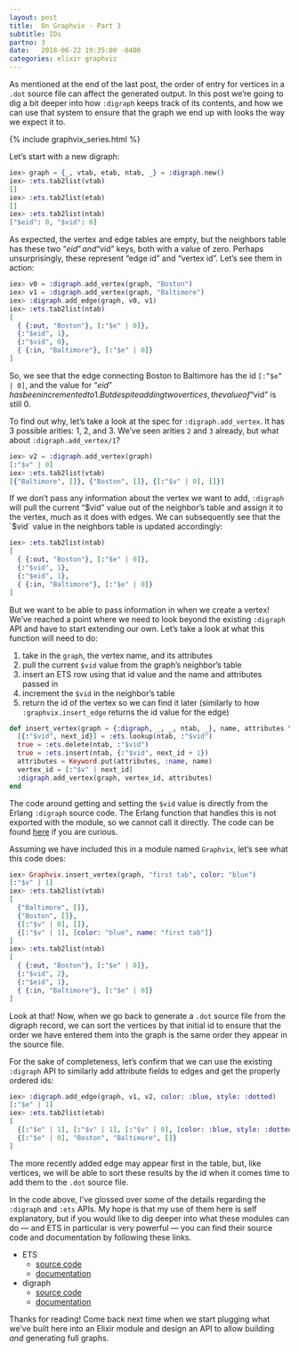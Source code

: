 ```yaml
---
layout: post
title:  On Graphvix - Part 3
subtitle: IDs
partno: 3
date:   2018-06-22 19:35:00 -0400
categories: elixir graphviz
---
```


As mentioned at the end of the last post, the order of entry for vertices in a `.dot` source file can affect the generated output. In this post we’re going to dig a bit deeper into how `:digraph` keeps track of its contents, and how we can use that system to ensure that the graph we end up with looks the way we expect it to.

{% include graphvix_series.html %}

Let’s start with a new digraph:

```elixir
iex> graph = {_, vtab, etab, ntab, _} = :digraph.new()
iex> :ets.tab2list(vtab)
[]
iex> :ets.tab2list(etab)
[]
iex> :ets.tab2list(ntab)
["$eid": 0, "$vid": 0]

```

As expected, the vertex and edge tables are empty, but the neighbors table has these two “$eid” and “$vid” keys, both with a value of zero. Perhaps unsurprisingly, these represent “edge id” and “vertex id”. Let’s see them in action:

```elixir
iex> v0 = :digraph.add_vertex(graph, "Boston")
iex> v1 = :digraph.add_vertex(graph, "Baltimore")
iex> :digraph.add_edge(graph, v0, v1)
iex> :ets.tab2list(ntab)
[
  { {:out, "Boston"}, [:"$e" | 0]},
  {:"$eid", 1},
  {:"$vid", 0},
  { {:in, "Baltimore"}, [:"$e" | 0]}
]
```

So, we see that the edge connecting Boston to Baltimore has the id `[:”$e” | 0]`, and the value for “$eid” has been incremented to 1. But despite adding two vertices, the value of “$vid” is still 0.

To find out why, let’s take a look at the spec for `:digraph.add_vertex`. It has 3 possible arities: 1, 2, and 3. We’ve seen arities `2` and `3` already, but what about `:digraph.add_vertex/1`?

```elixir
iex> v2 = :digraph.add_vertex(graph)
[:"$v" | 0]
iex> :ets.tab2list(vtab)
[{"Baltimore", []}, {"Boston", []}, {[:"$v" | 0], []}]
```

If we don’t pass any information about the vertex we want to add, `:digraph` will pull the current “$vid” value out of the neighbor’s table and assign it to the vertex, much as it does with edges. We can subsequently see that the 	`$vid` value in the neighbors table is updated accordingly:

```elixir
iex> :ets.tab2list(ntab)
[
  { {:out, "Boston"}, [:"$e" | 0]},
  {:"$vid", 1},
  {:"$eid", 1},
  { {:in, "Baltimore"}, [:"$e" | 0]}
]
```

But we want to be able to pass information in when we create a vertex! We’ve reached a point where we need to look beyond the existing `:digraph` API and have to start extending our own. Let’s take a look at what this function will need to do:

1. take in the `graph`, the vertex name, and its attributes
2. pull the current `$vid` value from the graph’s neighbor’s table
3. insert an ETS row using that id value and the name and attributes passed in
4. increment the `$vid` in the neighbor’s table
5. return the id of the vertex so we can find it later (similarly to how `:graphvix.insert_edge` returns the id value for the edge)

```elixir
def insert_vertex(graph = {:digraph, _, _, ntab, _}, name, attributes \\ []) do
  [{:"$vid", next_id}] = :ets.lookup(ntab, :"$vid")
  true = :ets.delete(ntab, :"$vid")
  true = :ets.insert(ntab, {:"$vid", next_id + 1})
  attributes = Keyword.put(attributes, :name, name)
  vertex_id = [:"$v" | next_id]
  :digraph.add_vertex(graph, vertex_id, attributes)
end
```

The code around getting and setting the `$vid` value is directly from the Erlang `:digraph` source code. The Erlang function that handles this is not exported with the module, so we cannot call it directly. The code can be found [here](https://github.com/erlang/otp/blob/master/lib/stdlib/src/digraph.erl#L357) if you are curious.

Assuming we have included this in a module named `Graphvix`, let’s see what this code does:

```elixir
iex> Graphvix.insert_vertex(graph, "first tab", color: "blue")
[:"$v" | 1]
iex> :ets.tab2list(vtab)
[
  {"Baltimore", []},
  {"Boston", []},
  {[:"$v" | 0], []},
  {[:"$v" | 1], [color: "blue", name: "first tab"]}
]
iex> :ets.tab2list(ntab)
[
  { {:out, "Boston"}, [:"$e" | 0]},
  {:"$vid", 2},
  {:"$eid", 1},
  { {:in, "Baltimore"}, [:"$e" | 0]}
]
```

Look at that! Now, when we go back to generate a `.dot` source file from the digraph record, we can sort the vertices by that initial id to ensure that the order we have entered them into the graph is the same order they appear in the source file.

For the sake of completeness, let’s confirm that we can use the existing `:digraph` API to similarly add attribute fields to edges and get the properly ordered ids:

```elixir
iex> :digraph.add_edge(graph, v1, v2, color: :blue, style: :dotted)
[:"$e" | 1]
iex> :ets.tab2list(etab)
[
  {[:"$e" | 1], [:"$v" | 1], [:"$v" | 0], [color: :blue, style: :dotted]},
  {[:"$e" | 0], "Boston", "Baltimore", []}
]
```

The more recently added edge may appear first in the table, but, like vertices, we will be able to sort these results by the id when it comes time to add them to the `.dot` source file.

In the code above, I’ve glossed over some of the details regarding the `:digraph` and `:ets`  APIs. My hope is that my use of them here is self explanatory, but if you would like to dig deeper into what these modules can do — and ETS in particular is very powerful — you can find their source code and documentation by following these links.

* ETS
	* [source code](https://github.com/erlang/otp/blob/master/lib/stdlib/src/ets.erl)
	* [documentation](http://erlang.org/doc/man/ets.html)
* digraph
	* [source code](https://github.com/erlang/otp/blob/master/lib/stdlib/src/digraph.erl)
	* [documentation](http://erlang.org/doc/man/digraph.html)


Thanks for reading! Come back next time when we start plugging what we’ve built here into an Elixir module and design an API to allow building *and* generating full graphs.
